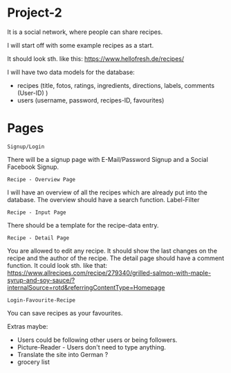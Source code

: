 # Project-2

It is a social network, where people can share recipes.

I will start off with some example recipes as a start. 

It should look sth. like this: https://www.hellofresh.de/recipes/

I will have two data models for the database:
- recipes (title, fotos, ratings, ingredients, directions, labels, comments (User-ID) )
- users (username, password, recipes-ID, favourites)

# Pages

    Signup/Login
There will be a signup page with E-Mail/Password Signup and a Social Facebook Signup.

    Recipe - Overview Page
I will have an overview of all the recipes which are already put into the database.
The overview should have a search function. 
Label-Filter 

    Recipe - Input Page
There should be a template for the recipe-data entry.

    Recipe - Detail Page
You are allowed to edit any recipe. It should show the last changes on the recipe and the author of the recipe.
The detail page should have a comment function.
It could look sth. like that:
https://www.allrecipes.com/recipe/279340/grilled-salmon-with-maple-syrup-and-soy-sauce/?internalSource=rotd&referringContentType=Homepage


    Login-Favourite-Recipe
You can save recipes as your favourites. 

Extras maybe:
- Users could be following other users or being followers.
- Picture-Reader - Users don't need to type anything.
- Translate the site into German ? 
- grocery list 



